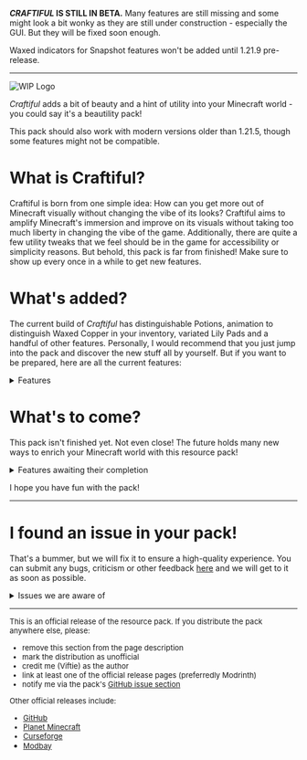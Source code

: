 **_CRAFTIFUL_ IS STILL IN BETA.**
Many features are still missing and some might look a bit wonky as they are still under construction - especially the GUI. But they will be fixed soon enough.

Waxed indicators for Snapshot features won't be added until 1.21.9 pre-release.

---

![WIP Logo](https://cdn.modrinth.com/data/cached_images/888e76f50f203552b0c1a5c5b205af733b22fd57.png)

_Craftiful_ adds a bit of beauty and a hint of utility into your Minecraft world - you could say it's a beautility pack!

This pack should also work with modern versions older than 1.21.5, though some features might not be compatible.

# What is Craftiful?
Craftiful is born from one simple idea: How can you get more out of Minecraft visually without changing the vibe of its looks? Craftiful aims to amplify Minecraft's immersion and improve on its visuals without taking too much liberty in changing the vibe of the game. Additionally, there are quite a few utility tweaks that we feel should be in the game for accessibility or simplicity reasons.
But behold, this pack is far from finished! Make sure to show up every once in a while to get new features.

# What's added?
The current build of _Craftiful_ has distinguishable Potions, animation to distinguish Waxed Copper in your inventory, variated Lily Pads and a handful of other features. Personally, I would recommend that you just jump into the pack and discover the new stuff all by yourself. But if you want to be prepared, here are all the current features:

<details>
<summary>Features</summary>

## 3D Block Models
![3D Block Models](https://cdn.modrinth.com/data/cached_images/43bcd22349f302d2efbdeb87b18c5f5b6b6d5fb7.png)

Some models in the game are pretty flat, so we gave them more depth. These blocks include:

all Bar types (except Waxed Copper) • all Door types • all Rail types • all Trapdoor types • Frogspawn • Glow Lichen • Ladder • Leaf Litter • Lily Pad • Resin Clump • Sculk • Spawner • Trial Spawner • Vault • Ominous Vault • Vines • Chains • Brewing Stand

## 3D Item Models
![3D Item Models](https://cdn.modrinth.com/data/cached_images/a349115f161f9dd2a1528050e023c431c3b3be0f.png)

Isn't it odd that some blocks are displayed as proper blocks, while other have dedicated icon textures? Well, this pack makes these blocks blocky again:

all Bar types (except Waxed Copper) • all Campfire types • all Door types • all Lantern types (except Waxed Copper) • all Torch types • Armor Stand • Bell • Brewing Stand • Cauldron • Flower Pot • Hopper • Lever • Mace (in hand) • Redstone Comparator • Redstone Repeater • Tripwire Hook • and these aren't even all that are planned!

And don't worry, most of these will still display as sprites in Item Frames!

Fences, Fence Gates and Shelves have also been rotated in the inventory to now face the direction of incoming light.

## Tiled Slabs and Stairs
![Tiled Slabs and Stairs](https://cdn.modrinth.com/data/cached_images/2ca9cb4a02652bfed33221d49cc2dbdea851afe0.png)

Slabs, Stairs and Walls of polished blocks love to simply cut off at edges instead of continuing their pattern to the end. This is now "fixed" for the following block types (Walls are still WIP):

Polished Andesite • Polished Diorite • Polished Granite • Polished Blackstone • Polished Deepslate • Polished Tuff • Prismarine Bricks • Quartz • Sandstone • Cut Sandstone • Red Sandstone • Red Cut Sandstone

## Variated Textures
Looking at the world can feel a bit same-y in Minecraft, so this pack wants to add variations to some natural blocks. But currently, we can only offer Lily Pads and Cracked Stone Bricks.

## Item Optmizations
![Shining Copper](https://cdn.modrinth.com/data/cached_images/f8bdbd8048fa93a22949d05e33365d8ff60acc55.png)

Small and nifty tweaks to help you tell your items apart in your inventory. Current additions are:

- shiny Waxed Copper to tell it apart from unwaxed Copper (not including 1.21.9 features)
- distinguishable textures for Potions in all variants
- distinguishable textures for Ominous Bottles
- distinguishable textures for Paintings
- distinguishable textures for Axolotl Buckets

## Redstone Indicators
![Redstone Indicators](https://cdn.modrinth.com/data/cached_images/7be12a3e2cc8b6b3594d832cfca48dec97db922d.png)

- Droppers, Dispensers and Observers show the direction they are facing from all sides
- Hoppers show subtile direction indication on their inside and the upper outside section
- Observer activation is indicated on all sides
- Sticky Pistons can be identified from all angles

## Retextures and Remodeling

- TNT is now less muddy
- the sides of Wet Farmland show a moist gradient
- the GUI is currently being reworked
- the sides of regular Piston heads have been changed to accomodate tiling
- Piston bars now resemble their Bedrock counterparts
- Leaf Litter only shows as a quarter if dropped

</details>

# What's to come?

This pack isn't finished yet. Not even close! The future holds many new ways to enrich your Minecraft world with this resource pack!

<details>
<summary>Features awaiting their completion</summary>
- a logo that is more than a simple Blockbench preset
- distiguishable Enchanted Books
- a GUI overhaul
- more variated blocks
- more 3D items
- lush foliage
and much, much more!
</details>

I hope you have fun with the pack!

---

# I found an issue in your pack!

That's a bummer, but we will fix it to ensure a high-quality experience. You can submit any bugs, criticism or other feedback [here](https://github.com/Viftie/Craftiful/issues) and we will get to it as soon as possible.

<details>
<summary>Issues we are aware of</summary>
- Redstone Torch item glow effect
- overlapping Vines, Glow Lichen and Sculk
</details>

---

<font size=2>This is an official release of the resource pack. If you distribute the pack anywhere else, please:
- remove this section from the page description
- mark the distribution as unofficial
- credit me (Viftie) as the author
- link at least one of the official release pages (preferredly Modrinth)
- notify me via the pack's [GitHub issue section](https://github.com/Viftie/Craftiful/issues)

Other official releases include:
- [GitHub](https://github.com/Viftie/Craftiful)
- [Planet Minecraft](https://www.planetminecraft.com/texture-pack/craftiful/)
- [Curseforge](https://legacy.curseforge.com/minecraft/texture-packs/craftiful)
- [Modbay](https://modbay.org/textures/5177-craftiful-v020-for-minecraft-1218-snapshot-25w33a.html)</font>
